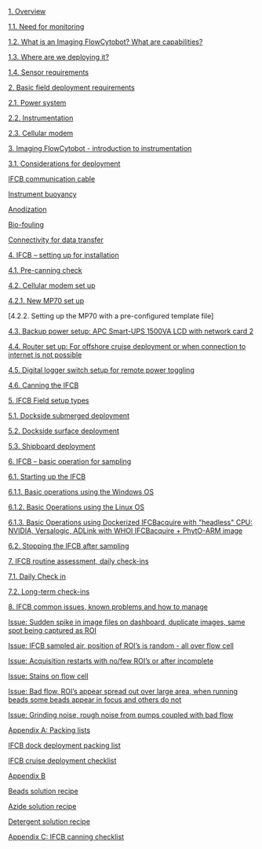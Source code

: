 [1. Overview](https://github.com/mrun0205/IFCB_FieldGuide/tree/main#1--overview)

[1.1. Need for monitoring](https://github.com/mrun0205/IFCB_FieldGuide/tree/main#11-need-for-monitoring)

[1.2. What is an Imaging FlowCytobot? What are capabilities?](https://github.com/mrun0205/IFCB_FieldGuide/tree/main#12-what-is-an-imaging-flowcytobot-what-are-capabilities)

[1.3. Where are we deploying it?](https://github.com/mrun0205/IFCB_FieldGuide/tree/main#13-where-are-we-deploying-it)

[1.4. Sensor requirements](https://github.com/mrun0205/IFCB_FieldGuide/tree/main#14-sensor-requirements)


[2. Basic field deployment requirements](https://github.com/mrun0205/IFCB_FieldGuide/tree/main#2-basic-field-deployment-requirements)

[2.1. Power system](https://github.com/mrun0205/IFCB_FieldGuide/tree/main#21-power-system)

[2.2. Instrumentation](https://github.com/mrun0205/IFCB_FieldGuide/tree/main#22-instrumentation)
   
[2.3. Cellular modem](https://github.com/mrun0205/IFCB_FieldGuide/tree/main#23-cellular-modem)


[3. Imaging FlowCytobot - introduction to instrumentation](https://github.com/mrun0205/IFCB_FieldGuide/tree/main#3-imaging-flowcytobot---introduction-to-instrumentation)

[3.1. Considerations for deployment](https://github.com/mrun0205/IFCB_FieldGuide/tree/main#31-considerations-for-deployment)
   
   [IFCB communication cable](https://github.com/mrun0205/IFCB_FieldGuide/tree/main#ifcb-communication-cable)
   
   [Instrument buoyancy](https://github.com/mrun0205/IFCB_FieldGuide/tree/main#instrument-buoyancy)
   
   [Anodization](https://github.com/mrun0205/IFCB_FieldGuide/tree/main#anodization)
   
   [Bio-fouling](https://github.com/mrun0205/IFCB_FieldGuide/tree/main#bio-fouling)
   
   [Connectivity for data transfer]()

[4. IFCB – setting up for installation]()

[4.1. Pre-canning check]()

[4.2. Cellular modem set up]()

[4.2.1. New MP70 set up]()

[4.2.2. Setting up the MP70 with a pre-configured template file]
   
[4.3. Backup power setup: APC Smart-UPS 1500VA LCD with network card 2]()
   
[4.4. Router set up: For offshore cruise deployment or when connection to internet is not possible]()
   
[4.5. Digital logger switch setup for remote power toggling]()
   
[4.6. Canning the IFCB](https://github.com/mrun0205/IFCB_FieldGuide/tree/main#connectivity-for-data-transfer)


[5. IFCB Field setup types](https://github.com/mrun0205/IFCB_FieldGuide/tree/main#4-ifcb--setting-up-for-installation)
   
[5.1. Dockside submerged deployment](https://github.com/mrun0205/IFCB_FieldGuide/tree/main#51-dockside-submerged-deployment)
   
[5.2. Dockside surface deployment](https://github.com/mrun0205/IFCB_FieldGuide/tree/main#52-dockside-surface-deployment)
   
[5.3. Shipboard deployment](https://github.com/mrun0205/IFCB_FieldGuide/tree/main#53-shipboard-deployment)


[6. IFCB – basic operation for sampling](https://github.com/mrun0205/IFCB_FieldGuide/tree/main#6-ifcb--basic-operation-for-sampling)
   
[6.1. Starting up the IFCB](https://github.com/mrun0205/IFCB_FieldGuide/tree/main#61-starting-up-the-ifcb)
   
[6.1.1. Basic operations using the Windows OS](https://github.com/mrun0205/IFCB_FieldGuide/tree/main#611-basic-operations-using-the-windows-os)
   
[6.1.2. Basic Operations using the Linux OS](https://github.com/mrun0205/IFCB_FieldGuide/tree/main#612-basic-operations-using-the-linux-os)
   
[6.1.3. Basic Operations using Dockerized IFCBacquire with "headless" CPU: NVIDIA, Versalogic, ADLink with WHOI IFCBacquire + PhytO-ARM image](https://github.com/mrun0205/IFCB_FieldGuide/tree/main#613-basic-operations-using-dockerized-ifcbacquire-with-headless-cpu-nvidia-versalogic-adlink-with-whoi-ifcbacquire--phyto-arm-image)
   
[6.2. Stopping the IFCB after sampling](https://github.com/mrun0205/IFCB_FieldGuide/tree/main#62-stopping-the-ifcb-after-sampling)


[7. IFCB routine assessment, daily check-ins](https://github.com/mrun0205/IFCB_FieldGuide/tree/main#7-ifcb-routine-assessment-daily-check-ins)
   
[7.1. Daily Check in](https://github.com/mrun0205/IFCB_FieldGuide/tree/main#71-daily-check-in)
   
[7.2. Long-term check-ins](https://github.com/mrun0205/IFCB_FieldGuide/tree/main#72-long-term-check-ins)


[8. IFCB common issues, known problems and how to manage](https://github.com/mrun0205/IFCB_FieldGuide/tree/main#8-ifcb-common-issues-known-problems-and-how-to-manage)
   
[Issue: Sudden spike in image files on dashboard, duplicate images, same spot being captured as ROI](https://github.com/mrun0205/IFCB_FieldGuide/tree/main#issue-sudden-spike-in-image-files-on-dashboard-duplicate-images-same-spot-being-captured-as-roi)
   
[Issue: IFCB sampled air, position of ROI’s is random - all over flow cell](https://github.com/mrun0205/IFCB_FieldGuide/tree/main#issue-ifcb-sampled-air-position-of-rois-is-random-all-over-flow-cell)
   
[Issue: Acquisition restarts with no/few ROI’s or after incomplete](https://github.com/mrun0205/IFCB_FieldGuide/tree/main#issue-acquisition-restarts-with-nofew-rois-or-after-incomplete)
   
[Issue: Stains on flow cell](https://github.com/mrun0205/IFCB_FieldGuide/tree/main#issue-stains-on-flow-cell)
   
[Issue: Bad flow, ROI’s appear spread out over large area, when running beads some beads appear in focus and others do not](https://github.com/mrun0205/IFCB_FieldGuide/tree/main#issue-bad-flow-rois-appear-spread-out-over-large-area-when-running-beads-some-beads-appear-in-focus-and-others-do-not)
   
[Issue: Grinding noise, rough noise from pumps coupled with bad flow](https://github.com/mrun0205/IFCB_FieldGuide/tree/main#issue-grinding-noise-rough-noise-from-pumps-coupled-with-bad-flow)
   
[Appendix A: Packing lists](https://github.com/mrun0205/IFCB_FieldGuide/tree/main#appendix-a-packing-lists)
   
[IFCB dock deployment packing list](https://github.com/mrun0205/IFCB_FieldGuide/tree/main#ifcb-dock-deployment-packing-list)
   
[IFCB cruise deployment checklist](https://github.com/mrun0205/IFCB_FieldGuide/tree/main#ifcb-cruise-deployment-checklist)
   
[Appendix B](https://github.com/mrun0205/IFCB_FieldGuide/tree/main#appendix-b)
   
[Beads solution recipe](https://github.com/mrun0205/IFCB_FieldGuide/tree/main#beads-solution-recipe)
   
[Azide solution recipe](https://github.com/mrun0205/IFCB_FieldGuide/tree/main#azide-solution-recipe)
   
[Detergent solution recipe](https://github.com/mrun0205/IFCB_FieldGuide/tree/main#detergent-solution-recipe)
   
[Appendix C: IFCB canning checklist](https://github.com/mrun0205/IFCB_FieldGuide/tree/main#appendix-c-ifcb-canning-checklist)
